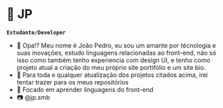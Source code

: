 # 💫 JP
**`Estudante/Developer`**
- 👋 Opa!? Meu nome é João Pedro, eu sou um amante por técnologia e suas inovações, estudo linguagens relacionadas ao front-end, não só isso como também tenho experiencia com design UI, e tenho como projeto atual a criação do meu próprio site portifólio e um site bio.
- 🔆 Para toda e qualquer atualização dos projetos citados acima, irei tentar trazer para os meus repositórios
- 📕 Focado em aprender linguagens do front-end 
- 📷 @jp.smb
